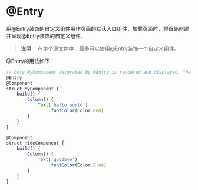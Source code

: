 # @Entry

用@Entry装饰的自定义组件用作页面的默认入口组件，加载页面时，将首先创建并呈现@Entry装饰的自定义组件。


> **说明：**
> 在单个源文件中，最多可以使用@Entry装饰一个自定义组件。


@Entry的用法如下：


```ts
// Only MyComponent decorated by @Entry is rendered and displayed. "hello world" is displayed, but "goodbye" is not displayed.
@Entry
@Component
struct MyComponent {
    build() {
        Column() {
            Text('hello world')
                .fontColor(Color.Red)
        }
    }
}

@Component
struct HideComponent {
    build() {
        Column() {
            Text('goodbye')
                .fontColor(Color.Blue)
        }
    }
}
```
